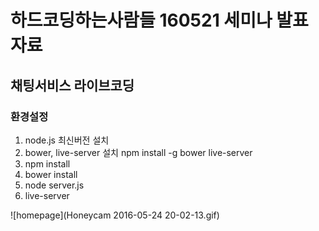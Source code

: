 # 하드코딩하는사람들 160521 세미나 발표 자료

## 채팅서비스 라이브코딩

### 환경설정
1. node.js 최신버전 설치
2. bower, live-server 설치 
   npm install -g bower live-server
3. npm install
4. bower install
5. node server.js
6. live-server

![homepage](Honeycam 2016-05-24 20-02-13.gif)
